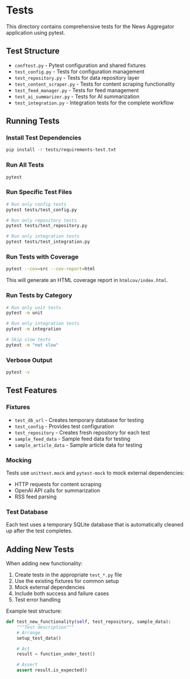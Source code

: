 # Tests

This directory contains comprehensive tests for the News Aggregator application using pytest.

## Test Structure

- `conftest.py` - Pytest configuration and shared fixtures
- `test_config.py` - Tests for configuration management
- `test_repository.py` - Tests for data repository layer
- `test_content_scraper.py` - Tests for content scraping functionality
- `test_feed_manager.py` - Tests for feed management
- `test_ai_summarizer.py` - Tests for AI summarization
- `test_integration.py` - Integration tests for the complete workflow

## Running Tests

### Install Test Dependencies

```bash
pip install -r tests/requirements-test.txt
```

### Run All Tests

```bash
pytest
```

### Run Specific Test Files

```bash
# Run only config tests
pytest tests/test_config.py

# Run only repository tests
pytest tests/test_repository.py

# Run only integration tests
pytest tests/test_integration.py
```

### Run Tests with Coverage

```bash
pytest --cov=src --cov-report=html
```

This will generate an HTML coverage report in `htmlcov/index.html`.

### Run Tests by Category

```bash
# Run only unit tests
pytest -m unit

# Run only integration tests
pytest -m integration

# Skip slow tests
pytest -m "not slow"
```

### Verbose Output

```bash
pytest -v
```

## Test Features

### Fixtures

- `test_db_url` - Creates temporary database for testing
- `test_config` - Provides test configuration
- `test_repository` - Creates fresh repository for each test
- `sample_feed_data` - Sample feed data for testing
- `sample_article_data` - Sample article data for testing

### Mocking

Tests use `unittest.mock` and `pytest-mock` to mock external dependencies:

- HTTP requests for content scraping
- OpenAI API calls for summarization
- RSS feed parsing

### Test Database

Each test uses a temporary SQLite database that is automatically cleaned up after the test completes.

## Adding New Tests

When adding new functionality:

1. Create tests in the appropriate `test_*.py` file
2. Use the existing fixtures for common setup
3. Mock external dependencies
4. Include both success and failure cases
5. Test error handling

Example test structure:

```python
def test_new_functionality(self, test_repository, sample_data):
    """Test description"""
    # Arrange
    setup_test_data()

    # Act
    result = function_under_test()

    # Assert
    assert result.is_expected()
```
